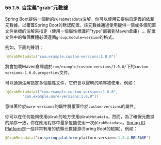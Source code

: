 ### 55.1.5. 自定義"grab"元數據

Spring Boot提供一個新的`@GrabMetadata`注解，你可以使用它提供自定義的依賴元數據，以覆蓋Spring Boot的默認配置。該元數據通過使用提供一個或多個配置文件坐標的注解來指定（使用一個屬性標識符"type"部署到Maven倉庫）.。配置文件中的每個實體必須遵循`group:module=version`的格式。

例如，下面的聲明：
```java
`@GrabMetadata("com.example.custom-versions:1.0.0")`
```
將會加載Maven倉庫處於`com/example/custom-versions/1.0.0/`下的`custom-versions-1.0.0.properties`文件。

可以通過注解指定多個屬性文件，它們會以聲明的順序被使用。例如：
```java
`@GrabMetadata(["com.example.custom-versions:1.0.0",
        "com.example.more-versions:1.0.0"])`
```
意味著位於`more-versions`的屬性將覆蓋位於`custom-versions`的屬性。

你可以在任何能夠使用`@Grab`的地方使用`@GrabMetadata`，然而，為了確保元數據的順序一致，你在應用程序中最多隻能使用一次`@GrabMetadata`。[Spring IO Platform](http://platform.spring.io/)是一個非常有用的依賴元數據源(Spring Boot的超集)，例如：
```java
@GrabMetadata('io.spring.platform:platform-versions:1.0.4.RELEASE')
```
